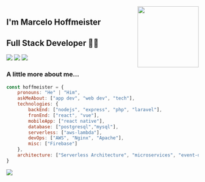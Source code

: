 <img align='right' src="https://media.giphy.com/media/USV0ym3bVWQJJmNu3N/giphy.gif" width="160">

## I'm Marcelo Hoffmeister
## Full Stack Developer 👨‍💻

[![](https://img.shields.io/badge/LinkedIn-MarceloHoffmeister-lightgrey?style=for-the-badge&logo=linkedin)](https://www.linkedin.com/in/marcelo-hoffmeister/) [![](https://img.shields.io/badge/Twitter-%40Hoffmeister____%20-lightgrey?style=for-the-badge&logo=twitter&logoColor=white)](https://twitter.com/Hoffmeister__) [![](https://img.shields.io/badge/Gmail-marcelohenriquehoffmeister-lightgrey?style=for-the-badge&logo=gmail&logoColor=white)](mailto:marcelohenriquehoffmeister@gmail.com)


### A little more about me...

```javascript
const hoffmeister = {
    pronouns: "He" | "Him",
    askMeAbout: ["app dev", "web dev", "tech"],
    technologies: {
        backEnd: ["nodejs", "express", "php", "laravel"],
        fronEnd: ["react", "vue"],
        mobileApp: ["react native"],
        database: ["postgresql","mysql"],
        serverless: ["aws-lambda"],
        devOps: ["AWS", "Nginx", "Apache"],
        misc: ["Firebase"]
    },
    architecture: ["Serverless Architecture", "microservices", "event-driven", "Single page applications"],
}
```

![](https://github-readme-stats.vercel.app/api?username=marcelohoffmeister&count_private=true&show_icons=true&hide_border=true&bg_color=161B22&title_color=76BCFA&text_color=9ECEF6&icon_color=9ECEF6)
